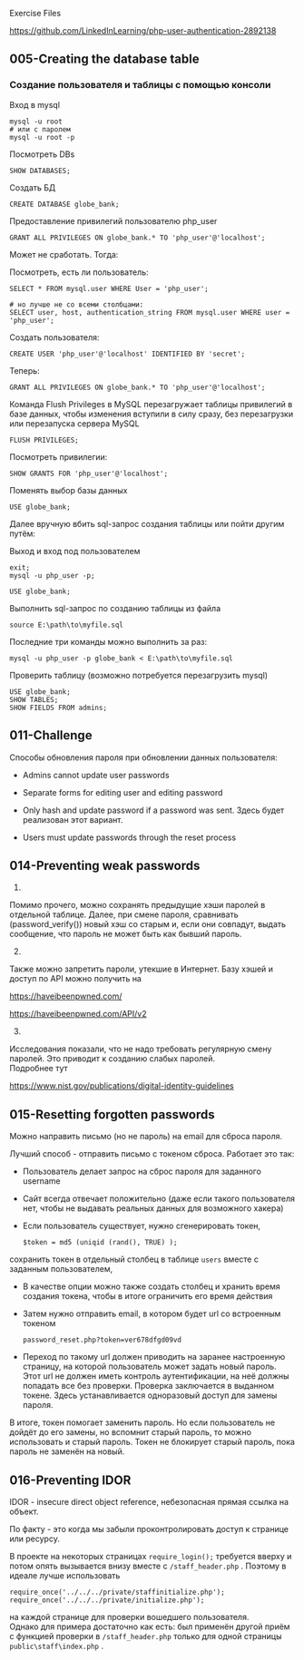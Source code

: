 Exercise Files

https://github.com/LinkedInLearning/php-user-authentication-2892138

## 005-Creating the database table

### Создание пользователя и таблицы с помощью консоли

Вход в mysql

    mysql -u root
    # или с паролем
    mysql -u root -p

Посмотреть DBs

    SHOW DATABASES;

Создать БД

    CREATE DATABASE globe_bank;

Предоставление привилегий пользователю php_user

    GRANT ALL PRIVILEGES ON globe_bank.* TO 'php_user'@'localhost'; 

Может не сработать. Тогда:

Посмотреть, есть ли пользователь:

    SELECT * FROM mysql.user WHERE User = 'php_user';

    # но лучше не со всеми столбцами:
    SELECT user, host, authentication_string FROM mysql.user WHERE user = 'php_user';

Создать пользователя:

    CREATE USER 'php_user'@'localhost' IDENTIFIED BY 'secret';

Теперь:

    GRANT ALL PRIVILEGES ON globe_bank.* TO 'php_user'@'localhost';

Команда Flush Privileges в MySQL перезагружает таблицы привилегий в базе данных, чтобы изменения вступили в силу сразу, без перезагрузки или перезапуска сервера MySQL

    FLUSH PRIVILEGES;

Посмотреть привилегии:

    SHOW GRANTS FOR 'php_user'@'localhost';

Поменять выбор базы данных

    USE globe_bank;

Далее вручную вбить sql-запрос создания таблицы или пойти другим путём:

Выход и вход под пользователем

    exit;
    mysql -u php_user -p;

    USE globe_bank;

Выполнить sql-запрос по созданию таблицы из файла

    source E:\path\to\myfile.sql

Последние три команды можно выполнить за раз:

    mysql -u php_user -p globe_bank < E:\path\to\myfile.sql

Проверить таблицу (возможно потребуется перезагрузить mysql)

    USE globe_bank;
    SHOW TABLES;
    SHOW FIELDS FROM admins;

## 011-Challenge

Способы обновления пароля при обновлении данных пользователя:

- Admins cannot update user passwords
- Separate forms for editing user and editing password
- Only hash and update password if a password was sent.  Здесь будет реализован этот вариант.

- Users must update passwords through the reset process

## 014-Preventing weak passwords

1) 
Помимо прочего, можно сохранять предыдущие хэши паролей в отдельной таблице. Далее, при смене пароля, сравнивать (password_verify()) новый хэш со старым и, если они совпадут, выдать сообщение, что пароль не может быть как бывший пароль.  

2) 
Также можно запретить пароли, утекшие в Интернет. Базу хэшей и доступ по API можно получить на  

https://haveibeenpwned.com/  

https://haveibeenpwned.com/API/v2

3) 
Исследования показали, что не надо требовать регулярную смену паролей. Это приводит к созданию слабых паролей.  
Подробнее тут  

https://www.nist.gov/publications/digital-identity-guidelines

## 015-Resetting forgotten passwords

Можно направить письмо (но не пароль) на email для сброса пароля.  

Лучший способ - отправить письмо с токеном сброса. Работает это так:  

- Пользователь делает запрос на сброс пароля для заданного username
- Сайт всегда отвечает положительно (даже если такого пользователя нет, чтобы не выдавать реальных данных для возможного хакера)
- Если пользователь существует, нужно сгенерировать токен,

      $token = md5 (uniqid (rand(), TRUE) );

сохранить токен в отдельный столбец в таблице `users` вместе с заданным пользователем, 

- В качестве опции можно также создать столбец и хранить время создания токена, чтобы в итоге ограничить его время действия

- Затем нужно отправить email, в котором будет url со встроенным токеном

      password_reset.php?token=ver678dfgd09vd

- Переход по такому url должен приводить на заранее настроенную страницу, на которой пользователь может задать новый пароль. Этот url не должен иметь контроль аутентификации, на неё должны попадать все без проверки. Проверка заключается в выданном токене. Здесь устанавливается одноразовый доступ для замены пароля.

В итоге, токен помогает заменить пароль. Но если пользователь не дойдёт до его замены, но вспомнит старый пароль, то можно использовать и старый пароль. Токен не блокирует старый пароль, пока пароль не заменён на новый.

## 016-Preventing IDOR

IDOR - insecure direct object reference, небезопасная прямая ссылка на объект.  

По факту - это когда мы забыли проконтролировать доступ к странице или ресурсу.

В проекте на некоторых страницах `require_login();` требуется вверху и потом опять вызывается внизу вместе с `/staff_header.php` . Поэтому в идеале лучше использовать 

    require_once('../../../private/staffinitialize.php');
    require_once('../../../private/initialize.php');

на каждой странице для проверки вошедшего пользователя.  
Однако для примера достаточно как есть: был применён другой приём с функцией проверки в `/staff_header.php` только для одной страницы `public\staff\index.php` .  

## 


